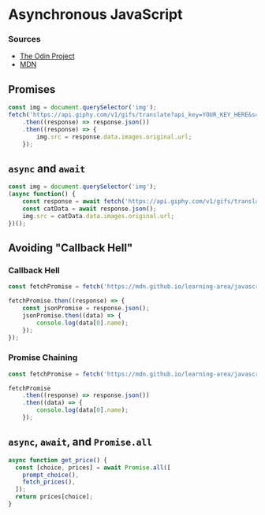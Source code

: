 # Asynchronous JavaScript

### Sources 

- [The Odin Project](https://www.theodinproject.com/lessons/node-path-javascript-async-and-await)
- [MDN](https://developer.mozilla.org/en-US/docs/Learn/JavaScript/Asynchronous)

## Promises

```javascript
const img = document.querySelector('img');
fetch('https://api.giphy.com/v1/gifs/translate?api_key=YOUR_KEY_HERE&s=cats', {mode: 'cors'})
    .then((response) => response.json())
    .then((response) => {
        img.src = response.data.images.original.url;
    });
```

## `async` and `await`

```javascript
const img = document.querySelector('img');
(async function() {
    const response = await fetch('https://api.giphy.com/v1/gifs/translate?api_key=YOUR_KEY_HERE&s=cats', {mode: 'cors'});
    const catData = await response.json();
    img.src = catData.data.images.original.url;
})();
```

## Avoiding "Callback Hell"

### Callback Hell

```javascript
const fetchPromise = fetch('https://mdn.github.io/learning-area/javascript/apis/fetching-data/can-store/products.json');

fetchPromise.then((response) => {
    const jsonPromise = response.json();
    jsonPromise.then((data) => {
        console.log(data[0].name);
    });
});
```

### Promise Chaining

```javascript
const fetchPromise = fetch('https://mdn.github.io/learning-area/javascript/apis/fetching-data/can-store/products.json');

fetchPromise
    .then((response) => response.json())
    .then((data) => {
        console.log(data[0].name);
    });

```

## `async`, `await`, and `Promise.all`

```javascript
async function get_price() {
  const [choice, prices] = await Promise.all([
    prompt_choice(),
    fetch_prices(),
  ]);
  return prices[choice];
}
```
